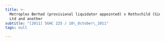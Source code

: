 ```yaml
---
title: >-
  Metroplex Berhad (provisional liquidator appointed) v Rothschild (Singapore)
  Ltd and another
subtitle: "[2011] SGHC 225 / 10\_October\_2011"
tags: null

---
```


